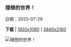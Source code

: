 ### 理想的世界！

日期：2025-07-29

**下载**  |  [1920x1080](https://cn.bing.com/th?id=OHR.RibadesellaSummer_ZH-CN4852547359_1920x1080.jpg)  |  [3840x2160](https://cn.bing.com/th?id=OHR.RibadesellaSummer_ZH-CN4852547359_UHD.jpg)

![理想的世界！](https://cn.bing.com/th?id=OHR.RibadesellaSummer_ZH-CN4852547359_1920x1080.jpg "里瓦德塞利亚，阿斯图里亚斯，西班牙 (© Agnieszka Glowala/Getty Images)")

